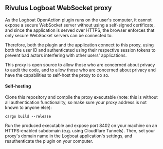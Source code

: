## Rivulus Logboat WebSocket proxy

As the Logboat OpenAction plugin runs on the user's computer, it cannot expose a secure WebSocket server without using a self-signed certificate, and since the application is served over HTTPS, the browser enforces that only secure WebSocket servers can be connected to.

Therefore, both the plugin and the application connect to this proxy, using both the user ID and authenticated using their respective session tokens to prevent bad actors interfering with other users' applications.

This proxy is open source to allow those who are concerned about privacy to audit the code, and to allow those who are concerned about privacy and have the capabilities to self-host the proxy to do so.

#### Self-hosting

Clone this repository and compile the proxy executable (note: this is without all authentication functionality, so make sure your proxy address is not known to anyone else):

`cargo build --release`

Run the produced executable and expose port 8402 on your machine on an HTTPS-enabled subdomain (e.g. using Cloudflare Tunnels). Then, set your proxy's domain name in the Logboat application's settings, and reauthenticate the plugin on your computer.
